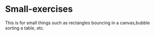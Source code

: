# Small-exercises
This is for small things such as rectangles bouncing in a canvas,bubble sorting a table, etc.
